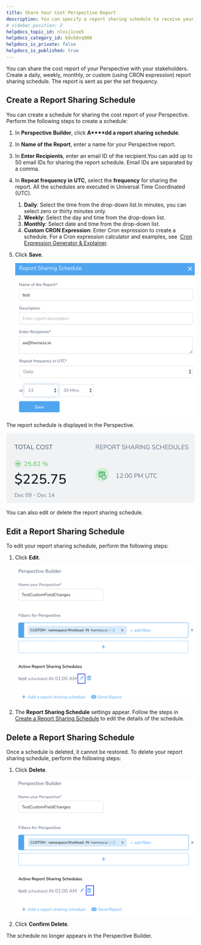 ```yaml
---
title: Share Your Cost Perspective Report
description: You can specify a report sharing schedule to receive your consolidated Perspectives weekly cost report.
# sidebar_position: 2
helpdocs_topic_id: nlxsj1coe5
helpdocs_category_id: b9vb8vq908
helpdocs_is_private: false
helpdocs_is_published: true
---
```


You can share the cost report of your Perspective with your stakeholders. Create a daily, weekly, monthly, or custom (using CRON expression) report sharing schedule. The report is sent as per the set frequency.


## Create a Report Sharing Schedule

You can create a schedule for sharing the cost report of your Perspective. Perform the following steps to create a schedule:

1. In **Perspective** **Builder**, click **A****dd a report sharing schedule**.
2. In **Name of the Report**, enter a name for your Perspective report.
3. In **Enter Recipients**, enter an email ID of the recipient.You can add up to 50 email IDs for sharing the report schedule. Email IDs are separated by a comma.
4. In **Repeat frequency in UTC**, select the **frequency** for sharing the report. All the schedules are executed in Universal Time Coordinated (UTC).
	1. **Daily**: Select the time from the drop-down list.In minutes, you can select zero or thirty minutes only.
	2. **Weekly**: Select the day and time from the drop-down list.
	3. **Monthly**: Select date and time from the drop-down list.
	4. **Custom CRON Expression**: Enter Cron expression to create a schedule. For a Cron expression calculator and examples, see  [Cron Expression Generator & Explainer](https://www.freeformatter.com/cron-expression-generator-quartz.html).
5. Click **Save**.
   
     ![](./static/share-report-in-cost-perspectives-29.png)

The report schedule is displayed in the Perspective.

   ![](./static/share-report-in-cost-perspectives-30.png)

You can also edit or delete the report sharing schedule.

## Edit a Report Sharing Schedule

To edit your report sharing schedule, perform the following steps:

1. Click **Edit**.
   
     ![](./static/share-report-in-cost-perspectives-31.png)
2. The **Report Sharing Schedule** settings appear. Follow the steps in [Create a Report Sharing Schedule](/docs/first-gen/cloud-cost-management/ccm-perspectives/share-report-in-cost-perspectives.md) to edit the details of the schedule.

## Delete a Report Sharing Schedule

Once a schedule is deleted, it cannot be restored. To delete your report sharing schedule, perform the following steps:

1. Click **Delete**.
   
     ![](./static/share-report-in-cost-perspectives-32.png)
2. Click **Confirm Delete**.

The schedule no longer appears in the Perspective Builder.

